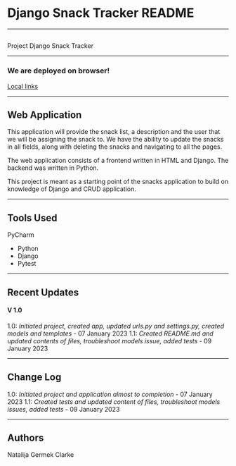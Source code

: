# Django Snack Tracker README

---
##
Project Django Snack Tracker

---
### We are deployed on browser!

[Local links](http://127.0.0.1/)

---
## Web Application

This application will provide the snack list, a description and the user that we will be assigning the snack to. We have
the ability to update the snacks in all fields, along with deleting the snacks and navigating to all the pages. 

The web application consists of a frontend written in HTML and Django. The backend was written in Python.

This project is meant as a starting point of the snacks application to build on knowledge of Django and CRUD application.

---

## Tools Used
PyCharm

- Python
- Django
- Pytest

---

## Recent Updates

#### V 1.0
1.0: *Initiated project, created app, updated urls.py and settings.py, created models and templates* - 07 January 2023
1.1: *Created README.md and updated contents of files, troubleshoot models issue, added tests* - 09 January 2023

---

## Change Log
1.0: *Initiated project and application almost to completion* - 07 January 2023
1.1: *Created tests and updated content of files, troubleshoot models issues, added tests* - 09 January 2023

---

## Authors
Natalija Germek Clarke